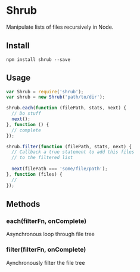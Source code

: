 # Shrub

Manipulate lists of files recursively in Node.

## Install

```
npm install shrub --save
```

## Usage

```js
var Shrub = require('shrub');
var shrub = new Shrub('path/to/dir');

shrub.each(function (filePath, stats, next) {
  // Do stuff
  next();
}, function () {
  // complete
});

shrub.filter(function (filePath, stats, next) {
  // Callback a true statement to add this files
  // to the filtered list
  
  next(filePath === 'some/file/path');
}, function (files) {
  //
});
```

## Methods

### each(filterFn, onComplete)

Asynchronous loop through file tree

### filter(filterFn, onComplete)

Aynchronously filter the file tree
